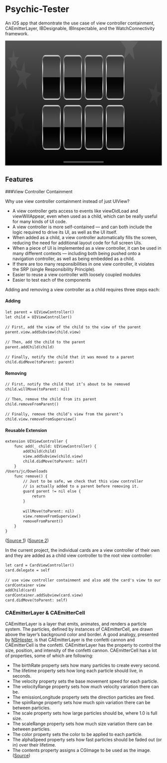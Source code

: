 # Psychic-Tester

An iOS app that demontrate the use case of view controller containment, CAEmitterLayer, IBDesignable, IBInspectable, and the WatchConnectivity framework.

<img src="https://github.com/igibliss00/Psychic-Tester/blob/master/README_assets/1.png" height="400">

## Features

###View Controller Containment

Why use view controller containment instead of just UIView?

* A view controller gets access to events like viewDidLoad and viewWillAppear, even when used as a child, which can be really useful for many kinds of UI code.
* A view controller is more self-contained — and can both include the logic required to drive its UI, as well as the UI itself.
* When added as a child, a view controller automatically fills the screen, reducing the need for additional layout code for full screen UIs.
* When a piece of UI is implemented as a view controller, it can be used in many different contexts — including both being pushed onto a navigation controller, as well as being embedded as a child.
* If there are too many responsibilities in one view controller, it violates the SRP (single Responsibility Principle).
* Easier to reuse a view controller with loosely coupled modules
* Easier to test each of the components

Adding and removing a view controller as a child requires three steps each:

#### Adding
```
let parent = UIViewController()
let child = UIViewController()

// First, add the view of the child to the view of the parent
parent.view.addSubview(child.view)

// Then, add the child to the parent
parent.addChild(child)

// Finally, notify the child that it was moved to a parent
child.didMove(toParent: parent)
```

#### Removing
```
// First, notify the child that it’s about to be removed
child.willMove(toParent: nil)

// Then, remove the child from its parent
child.removeFromParent()

// Finally, remove the child’s view from the parent’s
child.view.removeFromSuperview()
```

#### Reusable Extension

```
extension UIViewController {
    func add(_ child: UIViewController) {
        addChild(child)
        view.addSubview(child.view)
        child.didMove(toParent: self)
    }
/Users/jc/Downloads
    func remove() {
        // Just to be safe, we check that this view controller
        // is actually added to a parent before removing it.
        guard parent != nil else {
            return
        }

        willMove(toParent: nil)
        view.removeFromSuperview()
        removeFromParent()
    }
}
```

([Source 1](https://www.swiftbysundell.com/basics/child-view-controllers/))
([Source 2](https://medium.com/appcoda-tutorials/avoiding-massive-view-controller-using-containment-child-view-controller-alfian-losari-98429158faf5))

In the current project, the individual cards are a view controller of their own and they are added as a child view controller to the root view controller:

```
let card = CardViewController()
card.delegate = self

// use view controller containment and also add the card's view to our cardContainer view
addChild(card)
cardContainer.addSubview(card.view)
card.didMove(toParent: self)
```

### CAEmitterLayer & CAEmitterCell

CAEmitterLayer is a layer that emits, animates, and renders a particle system.  The particles, defined by instances of CAEmitterCell, are drawn above the layer’s background color and border.  A good analogy, presented by [NSHipster](https://nshipster.com/caemitterlayer/), is that CAEmitterLayer is the confetti cannon and CAEmitterCell is the confetti.  CAEmitterLayer has the property to control the size, position, and intensity of the confetti cannon.  CAEmitterCell has a lot of properties, some of which are following:

* The birthRate property sets how many particles to create every second.
* The lifetime property sets how long each particle should live, in seconds.
* The velocity property sets the base movement speed for each particle.
* The velocityRange property sets how much velocity variation there can be.
* The emissionLongitude property sets the direction particles are fired.
* The spinRange property sets how much spin variation there can be between particles.
* The scale property sets how large particles should be, where 1.0 is full size.
* The scaleRange property sets how much size variation there can be between particles.
* The color property sets the color to be applied to each particle.
* The alphaSpeed property sets how fast particles should be faded out (or in) over their lifetime.
* The contents property assigns a CGImage to be used as the image.
([Source](https://www.hackingwithswift.com/read/37/5/creating-a-particle-system-using-caemitterlayer))

